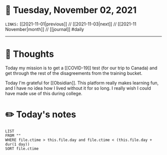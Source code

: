 # 📅 Tuesday, November 02, 2021
`LINKS:` [[2021-11-01|previous]] // [[2021-11-03|next]] // [[2021-11 November|month]] // [[journal]] 
#daily

---
# 💭 Thoughts
Today my mission is to get a [[COVID-19]] test (for our trip to Canada) and get through the rest of the disagreements from the training bucket. 

Today I'm grateful for [[Obsidian]]. This platform really makes learning fun, and I have no idea how I lived without it for so long. I really wish I could have made use of this during college. 

# ✏️ Today's notes
```dataview
LIST 
FROM ""
WHERE file.ctime > this.file.day and file.ctime < (this.file.day + dur(1 day))
SORT file.ctime
```

